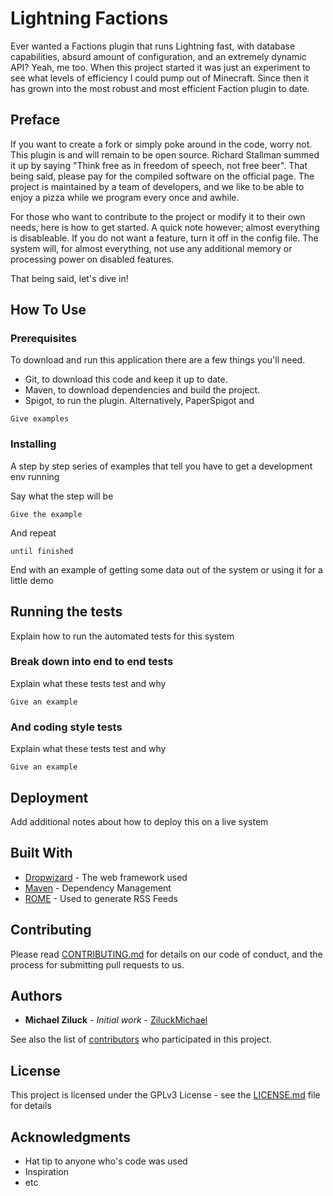 # Lightning Factions

Ever wanted a Factions plugin that runs Lightning fast, with database capabilities, absurd amount of configuration, and an extremely dynamic API? Yeah, me too. When this project started it was just an experiment to see what levels of efficiency I could pump out of Minecraft. Since then it has grown into the most robust and most efficient Faction plugin to date.

## Preface

If you want to create a fork or simply poke around in the code, worry not. This plugin is and will remain to be open source. Richard Stallman summed it up by saying "Think free as in freedom of speech, not free beer". That being said, please pay for the compiled software on the official page. The project is maintained by a team of developers, and we like to be able to enjoy a pizza while we program every once and awhile.

For those who want to contribute to the project or modify it to their own needs, here is how to get started. A quick note however; almost everything is disableable. If you do not want a feature, turn it off in the config file. The system will, for almost everything, not use any additional memory or processing power on disabled features.

That being said, let's dive in!

## How To Use 

### Prerequisites
To download and run this application there are a few things you'll need.

 - Git, to download this code and keep it up to date.
 - Maven, to download dependencies and build the project.
 - Spigot, to run the plugin. Alternatively, PaperSpigot and 

```
Give examples
```

### Installing

A step by step series of examples that tell you have to get a development env running

Say what the step will be

```
Give the example
```

And repeat

```
until finished
```

End with an example of getting some data out of the system or using it for a little demo

## Running the tests

Explain how to run the automated tests for this system

### Break down into end to end tests

Explain what these tests test and why

```
Give an example
```

### And coding style tests

Explain what these tests test and why

```
Give an example
```

## Deployment

Add additional notes about how to deploy this on a live system

## Built With

* [Dropwizard](http://www.dropwizard.io/1.0.2/docs/) - The web framework used
* [Maven](https://maven.apache.org/) - Dependency Management
* [ROME](https://rometools.github.io/rome/) - Used to generate RSS Feeds

## Contributing

Please read [CONTRIBUTING.md](https://gist.github.com/PurpleBooth/b24679402957c63ec426) for details on our code of conduct, and the process for submitting pull requests to us. 

## Authors

* **Michael Ziluck** - *Initial work* - [ZiluckMichael](https://github.com/ZiluckMichael)

See also the list of [contributors](https://github.com/ZiluckMichael/Factions/contributors) who participated in this project.

## License

This project is licensed under the GPLv3 License - see the [LICENSE.md](LICENSE.md) file for details

## Acknowledgments

* Hat tip to anyone who's code was used
* Inspiration
* etc

